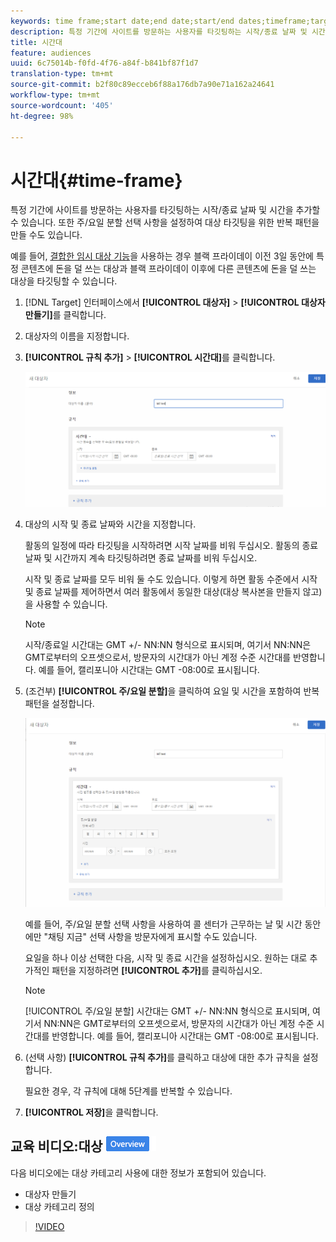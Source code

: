 ```yaml
---
keywords: time frame;start date;end date;start/end dates;timeframe;target schedule;week parting;day parting;parting
description: 특정 기간에 사이트를 방문하는 사용자를 타깃팅하는 시작/종료 날짜 및 시간을 추가할 수 있습니다. 또한 주/요일 분할 선택 사항을 설정하여 대상 타깃팅을 위한 반복 패턴을 만들 수도 있습니다.
title: 시간대
feature: audiences
uuid: 6c75014b-f0fd-4f76-a84f-b841bf87f1d7
translation-type: tm+mt
source-git-commit: b2f80c89ecceb6f88a176db7a90e71a162a24641
workflow-type: tm+mt
source-wordcount: '405'
ht-degree: 98%

---
```



# 시간대{#time-frame}

특정 기간에 사이트를 방문하는 사용자를 타깃팅하는 시작/종료 날짜 및 시간을 추가할 수 있습니다. 또한 주/요일 분할 선택 사항을 설정하여 대상 타깃팅을 위한 반복 패턴을 만들 수도 있습니다.

예를 들어, [결합한 임시 대상 기능](../../../c-target/combining-multiple-audiences.md#concept_A7386F1EA4394BD2AB72399C225981E5)을 사용하는 경우 블랙 프라이데이 이전 3일 동안에 특정 콘텐츠에 돈을 덜 쓰는 대상과 블랙 프라이데이 이후에 다른 콘텐츠에 돈을 덜 쓰는 대상을 타깃팅할 수 있습니다.

1. [!DNL Target] 인터페이스에서 **[!UICONTROL 대상자]** > **[!UICONTROL 대상자 만들기]**&#x200B;를 클릭합니다.
1. 대상자의 이름을 지정합니다.
1. **[!UICONTROL 규칙 추가]** > **[!UICONTROL 시간대]**&#x200B;를 클릭합니다.

   ![](assets/target_timeframe_dialog.png)

1. 대상의 시작 및 종료 날짜와 시간을 지정합니다.

   활동의 일정에 따라 타깃팅을 시작하려면 시작 날짜를 비워 두십시오. 활동의 종료 날짜 및 시간까지 계속 타깃팅하려면 종료 날짜를 비워 두십시오.

   시작 및 종료 날짜를 모두 비워 둘 수도 있습니다. 이렇게 하면 활동 수준에서 시작 및 종료 날짜를 제어하면서 여러 활동에서 동일한 대상(대상 복사본을 만들지 않고)을 사용할 수 있습니다.

   >[!NOTE]
   >
   >시작/종료일 시간대는 GMT +/- NN:NN 형식으로 표시되며, 여기서 NN:NN은 GMT로부터의 오프셋으로서, 방문자의 시간대가 아닌 계정 수준 시간대를 반영합니다. 예를 들어, 캘리포니아 시간대는 GMT -08:00로 표시됩니다.

1. (조건부) **[!UICONTROL 주/요일 분할]**&#x200B;을 클릭하여 요일 및 시간을 포함하여 반복 패턴을 설정합니다.

   ![주/요일 분할](assets/week_and_day_parting.png)

   예를 들어, 주/요일 분할 선택 사항을 사용하여 콜 센터가 근무하는 날 및 시간 동안에만 &quot;채팅 지금&quot; 선택 사항을 방문자에게 표시할 수도 있습니다.

   요일을 하나 이상 선택한 다음, 시작 및 종료 시간을 설정하십시오. 원하는 대로 추가적인 패턴을 지정하려면 **[!UICONTROL 추가]**&#x200B;를 클릭하십시오.

   >[!NOTE]
   >
   >[!UICONTROL 주/요일 분할] 시간대는 GMT +/- NN:NN 형식으로 표시되며, 여기서 NN:NN은 GMT로부터의 오프셋으로서, 방문자의 시간대가 아닌 계정 수준 시간대를 반영합니다. 예를 들어, 캘리포니아 시간대는 GMT -08:00로 표시됩니다.

1. (선택 사항) **[!UICONTROL 규칙 추가]**&#x200B;를 클릭하고 대상에 대한 추가 규칙을 설정합니다.

   필요한 경우, 각 규칙에 대해 5단계를 반복할 수 있습니다.

1. **[!UICONTROL 저장]**&#x200B;을 클릭합니다.

## 교육 비디오:대상 ![개요 배지 만들기](/help/assets/overview.png)

다음 비디오에는 대상 카테고리 사용에 대한 정보가 포함되어 있습니다.

* 대상자 만들기
* 대상 카테고리 정의

>[!VIDEO](https://video.tv.adobe.com/v/17392)
